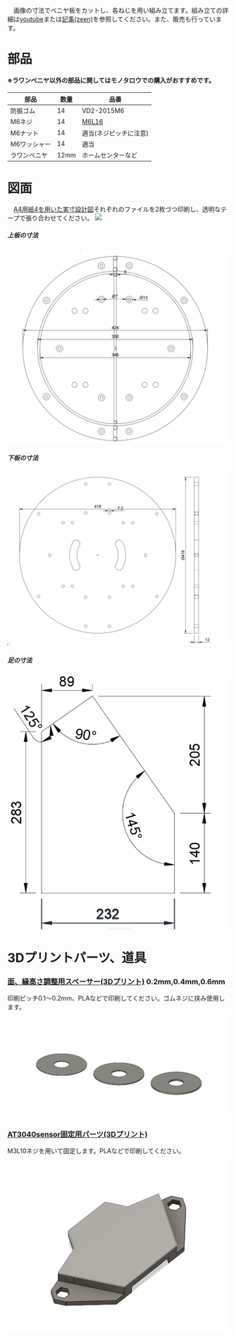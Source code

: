 
　画像の寸法でベニヤ板をカットし、各ねじを用い組み立てます。組み立ての詳細は[youtube](https://www.youtube.com/watch?v=5O0MgKzX0PY)または[記事(zeen)](https://zenn.dev/kasashiki/articles/7bf286b8120f90)を参照してください。また、販売も行っています。
# 部品
#### ※ラワンベニヤ以外の部品に関してはモノタロウでの購入がおすすめです。
| 部品 | 数量 | 品番|
| ---- | ---- | ---- |
| 防振ゴム | 14 |VD2-2015M6|
| M6ネジ | 14 | [M6L16](https://www.monotaro.com/p/0550/8946/)|
| M6ナット |14 |適当(ネジピッチに注意)|
| M6ワッシャー | 14 |適当|
|ラワンベニヤ | 12mm | ホームセンターなど |  

# 図面
　[A4用紙4を用いた実寸設計図](drumhead/fullsizeprint)それぞれのファイルを2枚づつ印刷し、透明なテープで張り合わせてください。
<img src="images\screw hole.gif" width="300px">

##### 上板の寸法
 <img src=images\front.png width= "500px" >

 ##### 下板の寸法
 <img src=images\rear.png width= "500px" >

 ##### 足の寸法
 <img src=images\legs.png width= "500px" >

# 3Dプリントパーツ、道具

 ### [面、縁高さ調整用スペーサー(3Dプリント)](spacer) 0.2mm,0.4mm,0.6mm
 
印刷ピッチ0.1～0.2mm、PLAなどで印刷してください。ゴムネジに挟み使用します。

  <img src="images\spacer.png" width= "500px" >


### [AT3040sensor固定用パーツ(3Dプリント)](AT3040sensor_look)

M3L10ネジを用いて固定します。PLAなどで印刷してください。

<img src="images\AT3040 sensor look.png" width= "500px" >

